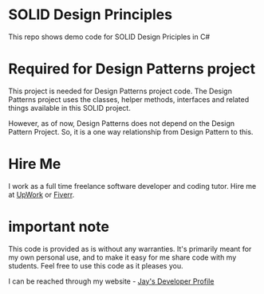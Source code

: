 # SOLID Design Principles

This repo shows demo code for SOLID Design Priciples in C#

# Required for Design Patterns project

This project is needed for Design Patterns project code. The Design Patterns project uses the classes, helper methods, interfaces and related things available in this SOLID project. 

However, as of now, Design Patterns does not depend on the Design Pattern Project. So, it is a one way relationship from Design Pattern to this. 

# Hire Me

I work as a full time freelance software developer and coding tutor. Hire me at [UpWork](https://www.upwork.com/fl/vijayasimhabr) or [Fiverr](https://www.fiverr.com/jay_codeguy). 

# important note 

This code is provided as is without any warranties. It's primarily meant for my own personal use, and to make it easy for me share code with my students. Feel free to use this code as it pleases you.

I can be reached through my website - [Jay's Developer Profile](https://jay-study-nildana.github.io/developerprofile)